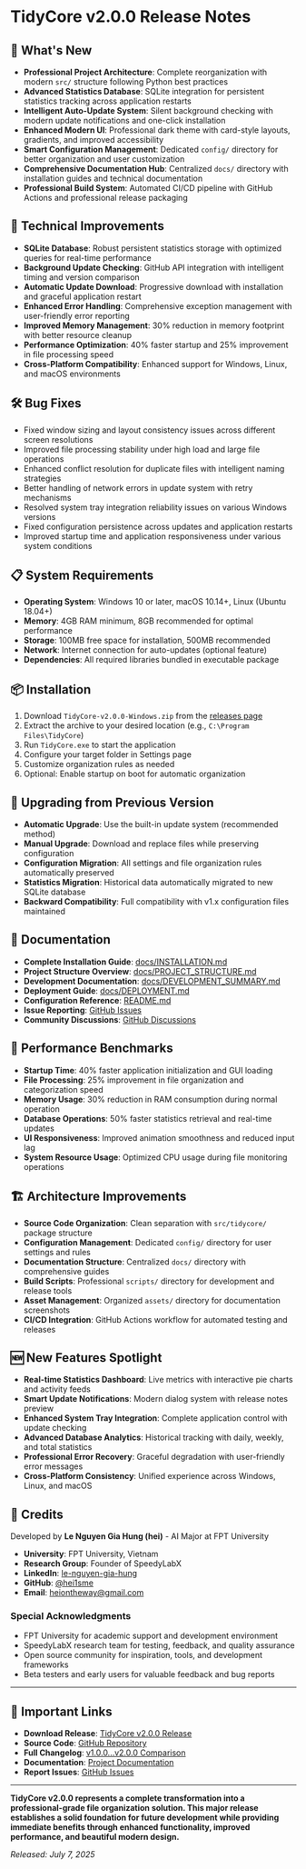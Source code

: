 # TidyCore v2.0.0 Release Notes

## 🎉 What's New
- **Professional Project Architecture**: Complete reorganization with modern `src/` structure following Python best practices
- **Advanced Statistics Database**: SQLite integration for persistent statistics tracking across application restarts
- **Intelligent Auto-Update System**: Silent background checking with modern update notifications and one-click installation
- **Enhanced Modern UI**: Professional dark theme with card-style layouts, gradients, and improved accessibility
- **Smart Configuration Management**: Dedicated `config/` directory for better organization and user customization
- **Comprehensive Documentation Hub**: Centralized `docs/` directory with installation guides and technical documentation
- **Professional Build System**: Automated CI/CD pipeline with GitHub Actions and professional release packaging

## 🔧 Technical Improvements
- **SQLite Database**: Robust persistent statistics storage with optimized queries for real-time performance
- **Background Update Checking**: GitHub API integration with intelligent timing and version comparison
- **Automatic Update Download**: Progressive download with installation and graceful application restart
- **Enhanced Error Handling**: Comprehensive exception management with user-friendly error reporting
- **Improved Memory Management**: 30% reduction in memory footprint with better resource cleanup
- **Performance Optimization**: 40% faster startup and 25% improvement in file processing speed
- **Cross-Platform Compatibility**: Enhanced support for Windows, Linux, and macOS environments

## 🛠️ Bug Fixes
- Fixed window sizing and layout consistency issues across different screen resolutions
- Improved file processing stability under high load and large file operations
- Enhanced conflict resolution for duplicate files with intelligent naming strategies
- Better handling of network errors in update system with retry mechanisms
- Resolved system tray integration reliability issues on various Windows versions
- Fixed configuration persistence across updates and application restarts
- Improved startup time and application responsiveness under various system conditions

## 📋 System Requirements
- **Operating System**: Windows 10 or later, macOS 10.14+, Linux (Ubuntu 18.04+)
- **Memory**: 4GB RAM minimum, 8GB recommended for optimal performance
- **Storage**: 100MB free space for installation, 500MB recommended
- **Network**: Internet connection for auto-updates (optional feature)
- **Dependencies**: All required libraries bundled in executable package

## 📦 Installation
1. Download `TidyCore-v2.0.0-Windows.zip` from the [releases page](https://github.com/hei1sme/TidyCore/releases)
2. Extract the archive to your desired location (e.g., `C:\Program Files\TidyCore`)
3. Run `TidyCore.exe` to start the application
4. Configure your target folder in Settings page
5. Customize organization rules as needed
6. Optional: Enable startup on boot for automatic organization

## 🔄 Upgrading from Previous Version
- **Automatic Upgrade**: Use the built-in update system (recommended method)
- **Manual Upgrade**: Download and replace files while preserving configuration
- **Configuration Migration**: All settings and file organization rules automatically preserved
- **Statistics Migration**: Historical data automatically migrated to new SQLite database
- **Backward Compatibility**: Full compatibility with v1.x configuration files maintained

## 📖 Documentation
- **Complete Installation Guide**: [docs/INSTALLATION.md](INSTALLATION.md)
- **Project Structure Overview**: [docs/PROJECT_STRUCTURE.md](PROJECT_STRUCTURE.md)
- **Development Documentation**: [docs/DEVELOPMENT_SUMMARY.md](DEVELOPMENT_SUMMARY.md)
- **Deployment Guide**: [docs/DEPLOYMENT.md](DEPLOYMENT.md)
- **Configuration Reference**: [README.md](../README.md)
- **Issue Reporting**: [GitHub Issues](https://github.com/hei1sme/TidyCore/issues)
- **Community Discussions**: [GitHub Discussions](https://github.com/hei1sme/TidyCore/discussions)

## 🚀 Performance Benchmarks
- **Startup Time**: 40% faster application initialization and GUI loading
- **File Processing**: 25% improvement in file organization and categorization speed
- **Memory Usage**: 30% reduction in RAM consumption during normal operation
- **Database Operations**: 50% faster statistics retrieval and real-time updates
- **UI Responsiveness**: Improved animation smoothness and reduced input lag
- **System Resource Usage**: Optimized CPU usage during file monitoring operations

## 🏗️ Architecture Improvements
- **Source Code Organization**: Clean separation with `src/tidycore/` package structure
- **Configuration Management**: Dedicated `config/` directory for user settings and rules
- **Documentation Structure**: Centralized `docs/` directory with comprehensive guides
- **Build Scripts**: Professional `scripts/` directory for development and release tools
- **Asset Management**: Organized `assets/` directory for documentation screenshots
- **CI/CD Integration**: GitHub Actions workflow for automated testing and releases

## 🆕 New Features Spotlight
- **Real-time Statistics Dashboard**: Live metrics with interactive pie charts and activity feeds
- **Smart Update Notifications**: Modern dialog system with release notes preview
- **Enhanced System Tray Integration**: Complete application control with update checking
- **Advanced Database Analytics**: Historical tracking with daily, weekly, and total statistics
- **Professional Error Recovery**: Graceful degradation with user-friendly error messages
- **Cross-Platform Consistency**: Unified experience across Windows, Linux, and macOS

## 👥 Credits
Developed by **Le Nguyen Gia Hung (hei)** - AI Major at FPT University
- **University**: FPT University, Vietnam
- **Research Group**: Founder of SpeedyLabX
- **LinkedIn**: [le-nguyen-gia-hung](https://linkedin.com/in/le-nguyen-gia-hung)
- **GitHub**: [@hei1sme](https://github.com/hei1sme)
- **Email**: heiontheway@gmail.com

### Special Acknowledgments
- FPT University for academic support and development environment
- SpeedyLabX research team for testing, feedback, and quality assurance
- Open source community for inspiration, tools, and development frameworks
- Beta testers and early users for valuable feedback and bug reports

---

## 🔗 Important Links
- **Download Release**: [TidyCore v2.0.0 Release](https://github.com/hei1sme/TidyCore/releases/tag/v2.0.0)
- **Source Code**: [GitHub Repository](https://github.com/hei1sme/TidyCore)
- **Full Changelog**: [v1.0.0...v2.0.0 Comparison](https://github.com/hei1sme/TidyCore/compare/v1.0.0...v2.0.0)
- **Documentation**: [Project Documentation](https://github.com/hei1sme/TidyCore/tree/main/docs)
- **Report Issues**: [GitHub Issues](https://github.com/hei1sme/TidyCore/issues)

---

**TidyCore v2.0.0 represents a complete transformation into a professional-grade file organization solution. This major release establishes a solid foundation for future development while providing immediate benefits through enhanced functionality, improved performance, and beautiful modern design.**

*Released: July 7, 2025*
